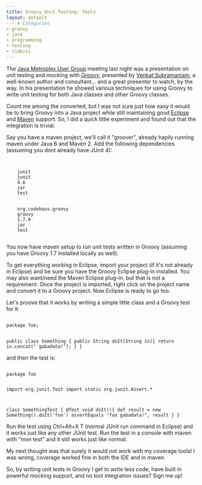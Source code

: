 ```yaml
---
title: Groovy Unit Testing: Tools
layout: default
--- # Categories
- groovy
- java
- programming
- testing
- tidbits
---
```


The <a href="http://javamug.org/">Java Metroplex User Group</a> meeting last night was a presentation on unit testing and mocking with <a href="http://groovy.codehaus.org">Groovy</a>, presented by <a href="http://www.agiledeveloper.com/blog">Venkat Subramaniam</a>, a well-known author and consultant... and a great presenter to watch, by the way. In his presentation he showed various techniques for using Groovy to write unit testing for both Java classes and other Groovy classes.

Count me among the converted, but I was not sure just how easy it would be to bring Groovy into a Java project while still maintaining good <a href="http://eclipse.org">Eclipse</a> and <a href="http://maven.apache.org">Maven</a> support. So, I did a quick little experiment and found out that the integration is trivial.

Say you have a maven project, we'll call it "groover", already hapily running maven under Java 6 and Maven 2. Add the following dependencies (assuming you dont already have JUnit 4):

<code lang="xml">
<dependency>
    <groupId>junit</groupId>
    <artifactId>junit</artifactId>
    <version>4.6</version>
    <type>jar</type>
    <scope>test</scope>
</dependency>
<dependency>
    <groupId>org.codehaus.groovy</groupId>
    <artifactId>groovy</artifactId>
    <version>1.7.0</version>
    <type>jar</type>
    <scope>test</scope>
</dependency>
</code>

You now have maven setup to run unit tests written in Groovy (assuming you have Groovy 1.7 installed locally as well). 

To get everything working in Eclipse, import your project (if it's not already in Eclipse) and be sure you have the Groovy Eclipse plug-in installed. You may also want/need the Maven Eclipse plug-in, but that is not a requirement. Once the project is imported, right click on the project name and convert it to a Groovy project. Now Eclipse is ready to go too.

Let's proove that it works by writing a simple little class and a Groovy test for it:

<code lang="java">
package foo;

public class Something {
	public String doIt(String in){
		return in.concat(" gabadata!");
	}
}
</code>

and then the test is:

<code>
package foo

import org.junit.Test
import static org.junit.Assert.*

class SomethingTest {
	@Test
	void doIt(){
		def result = new Something().doIt('foo')
		assertEquals "foo gabadata!", result
	}
}
</code>

Run the test using Ctrl+Alt+X T (normal JUnit run command in Eclipse) and it works just like any other JUnit test. Run the test in a console with maven with "mvn test" and it still works just like normal.

My next thought was that surely it would not work with my coverage tools! I was wrong, coverage worked fine in both the IDE and in maven.

So, by writing unit tests in Groovy I get to write less code, have built in powerful mocking support, and no tool integration issues? Sign me up!


